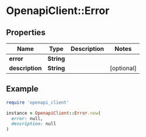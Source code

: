 # OpenapiClient::Error

## Properties

| Name            | Type       | Description | Notes      |
| --------------- | ---------- | ----------- | ---------- |
| **error**       | **String** |             |            |
| **description** | **String** |             | [optional] |

## Example

```ruby
require 'openapi_client'

instance = OpenapiClient::Error.new(
  error: null,
  description: null
)
```

